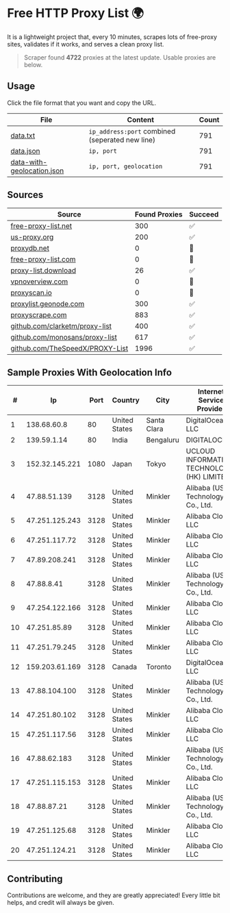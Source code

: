 
# Free HTTP Proxy List 🌍

It is a lightweight project that, every 10 minutes, scrapes lots of free-proxy sites, validates if it works, and serves a clean proxy list.


> Scraper found **4722** proxies at the latest update. Usable proxies are below.

## Usage

Click the file format that you want and copy the URL.


|File|Content|Count|
|----|-------|-----|
|[data.txt](https://raw.githubusercontent.com/themiralay/Proxy-List-World/master/data.txt)|`ip_address:port` combined (seperated new line)|791|
|[data.json](https://raw.githubusercontent.com/themiralay/Proxy-List-World/master/data.json)|`ip, port`|791|
|[data-with-geolocation.json](https://raw.githubusercontent.com/themiralay/Proxy-List-World/master/data-with-geolocation.json)|`ip, port, geolocation`|791|

## Sources

|Source|Found Proxies|Succeed|
|------|-------------|-------|
|[free-proxy-list.net](https://free-proxy-list.net)|300|✅|
|[us-proxy.org](https://www.us-proxy.org)|200|✅|
|[proxydb.net](http://proxydb.net)|0|🚫|
|[free-proxy-list.com](https://free-proxy-list.com/?page=&port=&type%5B%5D=http&type%5B%5D=https&up_time=0&search=Search)|0|🚫|
|[proxy-list.download](https://www.proxy-list.download/HTTP)|26|✅|
|[vpnoverview.com](https://vpnoverview.com/privacy/anonymous-browsing/free-proxy-servers)|0|🚫|
|[proxyscan.io](https://www.proxyscan.io)|0|🚫|
|[proxylist.geonode.com](https://proxylist.geonode.com/api/proxy-list?limit=300&page=1&sort_by=lastChecked&sort_type=desc&protocols=http,https)|300|✅|
|[proxyscrape.com](https://api.proxyscrape.com/v2/?request=displayproxies&protocol=http&timeout=10000&country=all&ssl=all&anonymity=all)|883|✅|
|[github.com/clarketm/proxy-list](https://raw.githubusercontent.com/clarketm/proxy-list/master/proxy-list-raw.txt)|400|✅|
|[github.com/monosans/proxy-list](https://raw.githubusercontent.com/monosans/proxy-list/main/proxies/http.txt)|617|✅|
|[github.com/TheSpeedX/PROXY-List](https://raw.githubusercontent.com/TheSpeedX/PROXY-List/master/http.txt)|1996|✅|


## Sample Proxies With Geolocation Info

|#|Ip|Port|Country|City|Internet Service Provider|
|-|--|----|-------|----|-------------------------|
|1|138.68.60.8|80|United States|Santa Clara|DigitalOcean, LLC|
|2|139.59.1.14|80|India|Bengaluru|DIGITALOCEAN|
|3|152.32.145.221|1080|Japan|Tokyo|UCLOUD INFORMATION TECHNOLOGY (HK) LIMITED|
|4|47.88.51.139|3128|United States|Minkler|Alibaba (US) Technology Co., Ltd.|
|5|47.251.125.243|3128|United States|Minkler|Alibaba Cloud LLC|
|6|47.251.117.72|3128|United States|Minkler|Alibaba Cloud LLC|
|7|47.89.208.241|3128|United States|Minkler|Alibaba Cloud LLC|
|8|47.88.8.41|3128|United States|Minkler|Alibaba (US) Technology Co., Ltd.|
|9|47.254.122.166|3128|United States|Minkler|Alibaba Cloud LLC|
|10|47.251.85.89|3128|United States|Minkler|Alibaba Cloud LLC|
|11|47.251.79.245|3128|United States|Minkler|Alibaba Cloud LLC|
|12|159.203.61.169|3128|Canada|Toronto|DigitalOcean, LLC|
|13|47.88.104.100|3128|United States|Minkler|Alibaba (US) Technology Co., Ltd.|
|14|47.251.80.102|3128|United States|Minkler|Alibaba Cloud LLC|
|15|47.251.117.56|3128|United States|Minkler|Alibaba Cloud LLC|
|16|47.88.62.183|3128|United States|Minkler|Alibaba (US) Technology Co., Ltd.|
|17|47.251.115.153|3128|United States|Minkler|Alibaba Cloud LLC|
|18|47.88.87.21|3128|United States|Minkler|Alibaba (US) Technology Co., Ltd.|
|19|47.251.125.68|3128|United States|Minkler|Alibaba Cloud LLC|
|20|47.251.124.21|3128|United States|Minkler|Alibaba Cloud LLC|



## Contributing

Contributions are welcome, and they are greatly appreciated! Every
little bit helps, and credit will always be given.


